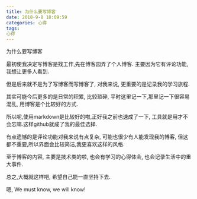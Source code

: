 ```yaml
---
title: 为什么要写博客
date: 2018-9-8 18:09:59
categories: 心得
tags: 
心得
---
```


为什么要写博客

最初使我决定写博客是找工作,先在博客园弄了个人博客. 主要因为它有评论功能, 我想让更多人看到.

但是后来就不是为了写博客而写博客了, 对我来说, 更重要的是记录我的学习旅程.

其实可能今后更多的是日常的积累, 比较琐碎, 平时这里记一下,那里记一下很容易混乱, 用博客是个比较好的方式.

所以呢,使用markdown是比较好的啦,正好我之前也速成了一下, 工具就是用才不会忘嘛.这样github就成了我的最佳选择.

有点遗憾的是评论功能对我来说有点复杂, 可能也很少有人能发现我的博客, 但这都不重要,所以界面会比较简洁,我更喜欢这样的风格.

至于博客的内容, 主要是技术类的啦, 也会有学习的心得体会, 也会记录生活中的重大事件.

总之,大概就这样吧, 希望自己能一直坚持下去.

嗯, We must know, we will know!

